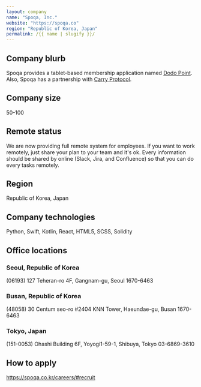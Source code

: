 ```yaml
---
layout: company
name: "Spoqa, Inc."
website: "https://spoqa.co"
region: "Republic of Korea, Japan"
permalink: /{{ name | slugify }}/
---
```


## Company blurb

Spoqa provides a tablet-based membership application named [Dodo Point][1]. Also, Spoqa has a partnership with [Carry Protocol][2].

## Company size

50-100

## Remote status

We are now providing full remote system for employees. If you want to work remotely, just share your plan to your team and it's ok. Every information should be shared by online (Slack, Jira, and Confluence) so that you can do every tasks remotely.

## Region

Republic of Korea, Japan

## Company technologies

Python, Swift, Kotlin, React, HTML5, SCSS, Solidity

## Office locations

### Seoul, Republic of Korea
(06193) 127 Teheran-ro 4F, Gangnam-gu, Seoul 1670-6463

### Busan, Republic of Korea
(48058) 30 Centum seo-ro #2404 KNN Tower, Haeundae-gu, Busan 1670-6463

### Tokyo, Japan
(151-0053) Ohashi Building 6F, Yoyogi1-59-1, Shibuya, Tokyo 03-6869-3610

## How to apply

https://spoqa.co.kr/careers/#recruit

 [1]: https://www.dodopoint.com/
 [2]: https://www.carryprotocol.io/